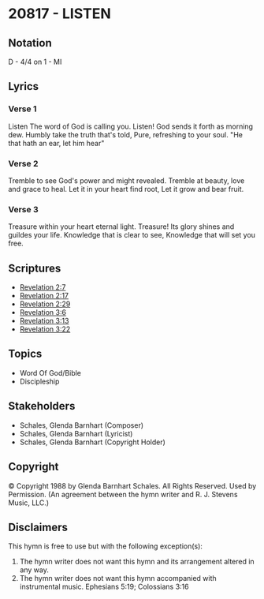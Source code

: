 # 20817 - LISTEN

## Notation

D - 4/4 on 1 - MI

## Lyrics

### Verse 1

Listen The word of God is calling you. Listen! God sends it forth as morning dew. Humbly take the truth that's told, Pure, refreshing to your soul. "He that hath an ear, let him hear"

### Verse 2

Tremble to see God's power and might revealed. Tremble at beauty, love and grace to heal. Let it in your heart find root, Let it grow and bear fruit.

### Verse 3

Treasure within your heart eternal light. Treasure! Its glory shines and guildes your life. Knowledge that is clear to see, Knowledge that will set you free.


## Scriptures

- [Revelation 2:7](https://www.biblegateway.com/passage/?search=Revelation%202%3A7)
- [Revelation 2:17](https://www.biblegateway.com/passage/?search=Revelation%202%3A17)
- [Revelation 2:29](https://www.biblegateway.com/passage/?search=Revelation%202%3A29)
- [Revelation 3:6](https://www.biblegateway.com/passage/?search=Revelation%203%3A6)
- [Revelation 3:13](https://www.biblegateway.com/passage/?search=Revelation%203%3A13)
- [Revelation 3:22](https://www.biblegateway.com/passage/?search=Revelation%203%3A22)

## Topics

- Word Of God/Bible
- Discipleship

## Stakeholders

- Schales, Glenda Barnhart (Composer)
- Schales, Glenda Barnhart (Lyricist)
- Schales, Glenda Barnhart (Copyright Holder)

## Copyright

© Copyright 1988 by Glenda Barnhart Schales. All Rights Reserved. Used by Permission.
(An agreement between the hymn writer and R. J. Stevens Music, LLC.)

## Disclaimers

This hymn is free to use but with the following exception(s):
1. The hymn writer does not want this hymn and its arrangement altered in any way.
2. The hymn writer does not want this hymn accompanied with instrumental music.
Ephesians 5:19; Colossians 3:16

